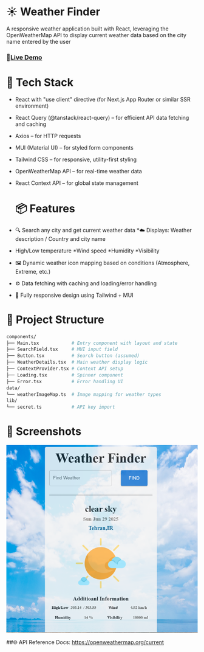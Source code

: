 # ☀️ Weather Finder
A responsive weather application built with React, leveraging the OpenWeatherMap API to display current weather data based on the city name entered by the user

### 🔗[Live Demo](https://weather-finder-iota.vercel.app/)

# 🔧 Tech Stack
* React with "use client" directive (for Next.js App Router or similar SSR environment)
* React Query (@tanstack/react-query) – for efficient API data fetching and caching
* Axios – for HTTP requests
* MUI (Material UI) – for styled form components
* Tailwind CSS – for responsive, utility-first styling
* OpenWeatherMap API – for real-time weather data
* React Context API – for global state management

  
  # 📦 Features
* 🔍 Search any city and get current weather data
*☁️ Displays: Weather description / Country and city name
* High/Low temperature
*Wind speed
*Humidity
*Visibility
* 🖼 Dynamic weather icon mapping based on conditions (Atmosphere, Extreme, etc.)
* ⚙️ Data fetching with caching and loading/error handling
* 📱 Fully responsive design using Tailwind + MUI


# 🧩 Project Structure 
```bash
components/
├── Main.tsx            # Entry component with layout and state
├── SearchField.tsx     # MUI input field
├── Button.tsx          # Search button (assumed)
├── WeatherDetails.tsx  # Main weather display logic
├── ContextProvider.tsx # Context API setup
├── Loading.tsx         # Spinner component
├── Error.tsx           # Error handling UI
data/
└── weatherImageMap.ts  # Image mapping for weather types
lib/
└── secret.ts           # API key import
```

# 📸 Screenshots
![Weather App Screenshot](./public/images/weatherfinder.png)

##🌐 API Reference
Docs: https://openweathermap.org/current
